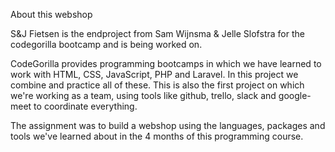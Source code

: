 About this webshop

S&J Fietsen is the endproject from Sam Wijnsma & Jelle Slofstra for the codegorilla bootcamp and is being worked on.

CodeGorilla provides programming bootcamps in which we have learned to work with HTML, CSS, JavaScript, PHP and Laravel.
In this project we combine and practice all of these. This is also the first project on which we're working as a team, using tools
like github, trello, slack and google-meet to coordinate everything.

The assignment was to build a webshop using the languages, packages and tools we've learned about in the 4 months of this programming course.